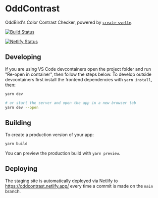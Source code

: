 # OddContrast

OddBird's Color Contrast Checker, powered by
[`create-svelte`](https://github.com/sveltejs/kit/tree/master/packages/create-svelte).

[![Build Status](https://github.com/oddbird/oddcontrast/actions/workflows/test.yml/badge.svg)](https://github.com/oddbird/oddcontrast/actions/workflows/test.yml)

[![Netlify Status](https://api.netlify.com/api/v1/badges/b5488a16-3ab0-4f72-b8cb-251d528babb8/deploy-status)](https://app.netlify.com/sites/oddcontrast/deploys)

## Developing

If you are using VS Code devcontainers open the project folder and run "Re-open
in container", then follow the steps below. To develop outside devcontainers
first install the frontend dependencies with `yarn install`, then:

```bash
yarn dev

# or start the server and open the app in a new browser tab
yarn dev --open
```

## Building

To create a production version of your app:

```bash
yarn build
```

You can preview the production build with `yarn preview`.

## Deploying

The staging site is automatically deployed via Netlify to <https://oddcontrast.netlify.app/> every time a commit is made on the `main` branch.
